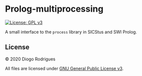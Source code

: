 <!--
(C) 2020 Diogo Rodrigues
Distributed under the terms of the GNU General Public License, version 3
-->

# Prolog-multiprocessing

[![License: GPL v3](https://img.shields.io/badge/License-GPLv3-blue.svg)](https://www.gnu.org/licenses/gpl-3.0)

A small interface to the `process` library in SICStus and SWI Prolog.

## License

© 2020 Diogo Rodrigues

All files are licensed under [GNU General Public License v3](LICENSE).
